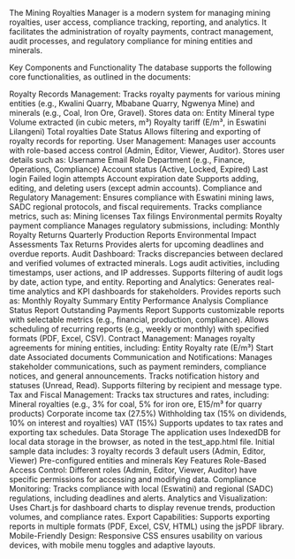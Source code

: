 
The Mining Royalties Manager is a modern system for managing mining royalties, user access, compliance tracking, reporting, and analytics. It facilitates the administration of royalty payments, contract management, audit processes, and regulatory compliance for mining entities and minerals.

Key Components and Functionality
The database supports the following core functionalities, as outlined in the documents:

Royalty Records Management:
Tracks royalty payments for various mining entities (e.g., Kwalini Quarry, Mbabane Quarry, Ngwenya Mine) and minerals (e.g., Coal, Iron Ore, Gravel).
Stores data on:
Entity
Mineral type
Volume extracted (in cubic meters, m³)
Royalty tariff (E/m³, in Eswatini Lilangeni)
Total royalties
Date
Status
Allows filtering and exporting of royalty records for reporting.
User Management:
Manages user accounts with role-based access control (Admin, Editor, Viewer, Auditor).
Stores user details such as:
Username
Email
Role
Department (e.g., Finance, Operations, Compliance)
Account status (Active, Locked, Expired)
Last login
Failed login attempts
Account expiration date
Supports adding, editing, and deleting users (except admin accounts).
Compliance and Regulatory Management:
Ensures compliance with Eswatini mining laws, SADC regional protocols, and fiscal requirements.
Tracks compliance metrics, such as:
Mining licenses
Tax filings
Environmental permits
Royalty payment compliance
Manages regulatory submissions, including:
Monthly Royalty Returns
Quarterly Production Reports
Environmental Impact Assessments
Tax Returns
Provides alerts for upcoming deadlines and overdue reports.
Audit Dashboard:
Tracks discrepancies between declared and verified volumes of extracted minerals.
Logs audit activities, including timestamps, user actions, and IP addresses.
Supports filtering of audit logs by date, action type, and entity.
Reporting and Analytics:
Generates real-time analytics and KPI dashboards for stakeholders.
Provides reports such as:
Monthly Royalty Summary
Entity Performance Analysis
Compliance Status Report
Outstanding Payments Report
Supports customizable reports with selectable metrics (e.g., financial, production, compliance).
Allows scheduling of recurring reports (e.g., weekly or monthly) with specified formats (PDF, Excel, CSV).
Contract Management:
Manages royalty agreements for mining entities, including:
Entity
Royalty rate (E/m³)
Start date
Associated documents
Communication and Notifications:
Manages stakeholder communications, such as payment reminders, compliance notices, and general announcements.
Tracks notification history and statuses (Unread, Read).
Supports filtering by recipient and message type.
Tax and Fiscal Management:
Tracks tax structures and rates, including:
Mineral royalties (e.g., 3% for coal, 5% for iron ore, E15/m³ for quarry products)
Corporate income tax (27.5%)
Withholding tax (15% on dividends, 10% on interest and royalties)
VAT (15%)
Supports updates to tax rates and exporting tax schedules.
Data Storage
The application uses IndexedDB for local data storage in the browser, as noted in the test_app.html file.
Initial sample data includes:
3 royalty records
3 default users (Admin, Editor, Viewer)
Pre-configured entities and minerals
Key Features
Role-Based Access Control: Different roles (Admin, Editor, Viewer, Auditor) have specific permissions for accessing and modifying data.
Compliance Monitoring: Tracks compliance with local (Eswatini) and regional (SADC) regulations, including deadlines and alerts.
Analytics and Visualization: Uses Chart.js for dashboard charts to display revenue trends, production volumes, and compliance rates.
Export Capabilities: Supports exporting reports in multiple formats (PDF, Excel, CSV, HTML) using the jsPDF library.
Mobile-Friendly Design: Responsive CSS ensures usability on various devices, with mobile menu toggles and adaptive layouts.
